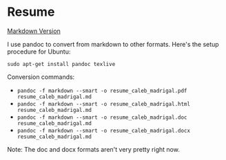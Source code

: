 Resume
======

[Markdown Version](https://github.com/calebmadrigal/Resume/blob/master/resume_caleb_madrigal.md)

I use pandoc to convert from markdown to other formats.  Here's the setup procedure for Ubuntu:

`sudo apt-get install pandoc texlive`

Conversion commands:

* `pandoc -f markdown --smart -o resume_caleb_madrigal.pdf resume_caleb_madrigal.md` 
* `pandoc -f markdown --smart -o resume_caleb_madrigal.html resume_caleb_madrigal.md` 
* `pandoc -f markdown --smart -o resume_caleb_madrigal.doc resume_caleb_madrigal.md` 
* `pandoc -f markdown --smart -o resume_caleb_madrigal.docx resume_caleb_madrigal.md` 

Note: The doc and docx formats aren't very pretty right now.
